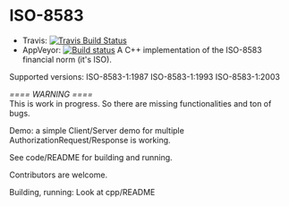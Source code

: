 # ISO-8583

- Travis: [![Travis Build Status](https://travis-ci.org/Kampbell/ISO-8583.png?branch=develop)](https://travis-ci.org/Kampbell/ISO-8583)
- AppVeyor: [![Build status](https://ci.appveyor.com/api/projects/status/jtm0ufyey61w7bce/branch/develop?svg=true)](https://ci.appveyor.com/project/zosrothko/iso-8583-c86bg/branch/develop)
A C++ implementation of the ISO-8583 financial norm (it's ISO).

Supported versions:
	ISO-8583-1:1987
	ISO-8583-1:1993
	ISO-8583-1:2003

*==== WARNING ====*  
This is work in progress. So there are missing functionalities and ton of bugs.  

Demo: a simple Client/Server demo for multiple AuthorizationRequest/Response is working.

See code/README for building and running.

Contributors are welcome.

Building, running: Look at cpp/README


